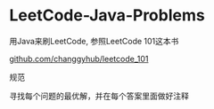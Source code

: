 # LeetCode-Java-Problems
用Java来刷LeetCode, 参照LeetCode 101这本书

[github.com/changgyhub/leetcode_101]()

规范

寻找每个问题的最优解，并在每个答案里面做好注释
